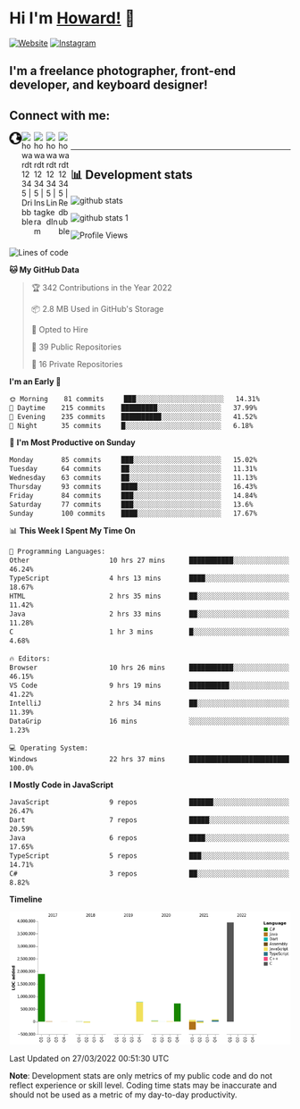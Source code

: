 # Hi I'm [Howard!][website] 👋

[![Website](https://img.shields.io/website?label=howardt12345.com&style=for-the-badge&url=https%3A%2F%2Fhowardt12345.com)](https://howardt12345.com)
[![Instagram](https://img.shields.io/badge/instagram-%23E4405F.svg?&style=for-the-badge&logo=instagram&logoColor=white)](https://instagram.com/howardt12345)

I'm a freelance photographer, front-end developer, and keyboard designer!
---

## Connect with me:

[<img align="left" alt="howardt12345.com" width="22px" src="https://raw.githubusercontent.com/iconic/open-iconic/master/svg/globe.svg" />][website]
[<img align="left" alt="howardt12345 | Dribbble" width="22px" src="https://cdn.jsdelivr.net/npm/simple-icons@v3/icons/dribbble.svg" />][dribbble]
[<img align="left" alt="howardt12345 | Instagram" width="22px" src="https://cdn.jsdelivr.net/npm/simple-icons@v3/icons/instagram.svg" />][instagram]
[<img align="left" alt="howardt12345 | LinkedIn" width="22px" src="https://cdn.jsdelivr.net/npm/simple-icons@v3/icons/linkedin.svg" />][linkedin]
[<img align="left" alt="howardt12345 | Redbubble" width="22px" src="https://cdn.jsdelivr.net/npm/simple-icons@v3/icons/redbubble.svg" />][redbubble]

<br />

---

## 📊 Development stats

![github stats](https://github-readme-stats.vercel.app/api?username=howardt12345&show_icons=true&hide_border=true&theme=dark&hide=contribs,issues)

![github stats 1](https://github-readme-stats.vercel.app/api/top-langs?username=howardt12345&langs_count=8&show_icons=true&hide_border=true&theme=dark&layout=compact)

<!--START_SECTION:waka-->
![Profile Views](http://img.shields.io/badge/Profile%20Views-2-blue)

![Lines of code](https://img.shields.io/badge/From%20Hello%20World%20I%27ve%20Written-7%20Million%20lines%20of%20code-blue)

**🐱 My GitHub Data** 

> 🏆 342 Contributions in the Year 2022
 > 
> 📦 2.8 MB Used in GitHub's Storage 
 > 
> 💼 Opted to Hire
 > 
> 📜 39 Public Repositories 
 > 
> 🔑 16 Private Repositories  
 > 
**I'm an Early 🐤** 

```text
🌞 Morning    81 commits     ███░░░░░░░░░░░░░░░░░░░░░░   14.31% 
🌆 Daytime    215 commits    █████████░░░░░░░░░░░░░░░░   37.99% 
🌃 Evening    235 commits    ██████████░░░░░░░░░░░░░░░   41.52% 
🌙 Night      35 commits     █░░░░░░░░░░░░░░░░░░░░░░░░   6.18%

```
📅 **I'm Most Productive on Sunday** 

```text
Monday       85 commits     ███░░░░░░░░░░░░░░░░░░░░░░   15.02% 
Tuesday      64 commits     ██░░░░░░░░░░░░░░░░░░░░░░░   11.31% 
Wednesday    63 commits     ██░░░░░░░░░░░░░░░░░░░░░░░   11.13% 
Thursday     93 commits     ████░░░░░░░░░░░░░░░░░░░░░   16.43% 
Friday       84 commits     ███░░░░░░░░░░░░░░░░░░░░░░   14.84% 
Saturday     77 commits     ███░░░░░░░░░░░░░░░░░░░░░░   13.6% 
Sunday       100 commits    ████░░░░░░░░░░░░░░░░░░░░░   17.67%

```


📊 **This Week I Spent My Time On** 

```text
💬 Programming Languages: 
Other                    10 hrs 27 mins      ███████████░░░░░░░░░░░░░░   46.24% 
TypeScript               4 hrs 13 mins       ████░░░░░░░░░░░░░░░░░░░░░   18.67% 
HTML                     2 hrs 35 mins       ██░░░░░░░░░░░░░░░░░░░░░░░   11.42% 
Java                     2 hrs 33 mins       ██░░░░░░░░░░░░░░░░░░░░░░░   11.28% 
C                        1 hr 3 mins         █░░░░░░░░░░░░░░░░░░░░░░░░   4.68%

🔥 Editors: 
Browser                  10 hrs 26 mins      ███████████░░░░░░░░░░░░░░   46.15% 
VS Code                  9 hrs 19 mins       ██████████░░░░░░░░░░░░░░░   41.22% 
IntelliJ                 2 hrs 34 mins       ██░░░░░░░░░░░░░░░░░░░░░░░   11.39% 
DataGrip                 16 mins             ░░░░░░░░░░░░░░░░░░░░░░░░░   1.23%

💻 Operating System: 
Windows                  22 hrs 37 mins      █████████████████████████   100.0%

```

**I Mostly Code in JavaScript** 

```text
JavaScript               9 repos             ██████░░░░░░░░░░░░░░░░░░░   26.47% 
Dart                     7 repos             █████░░░░░░░░░░░░░░░░░░░░   20.59% 
Java                     6 repos             ████░░░░░░░░░░░░░░░░░░░░░   17.65% 
TypeScript               5 repos             ███░░░░░░░░░░░░░░░░░░░░░░   14.71% 
C#                       3 repos             ██░░░░░░░░░░░░░░░░░░░░░░░   8.82%

```


**Timeline**

![Chart not found](https://raw.githubusercontent.com/howardt12345/howardt12345/master/charts/bar_graph.png) 


 Last Updated on 27/03/2022 00:51:30 UTC
<!--END_SECTION:waka-->

**Note**: Development stats are only metrics of my public code and do not reflect experience or skill level. Coding time stats may be inaccurate and should not be used as a metric of my day-to-day productivity.

[website]: https://howardt12345.com
[dribbble]: https://dribbble.com/howardt12345
[instagram]: https://instagram.com/howardt12345
[linkedin]: https://linkedin.com/in/howardt12345
[redbubble]: https://www.redbubble.com/people/howardt12345/
